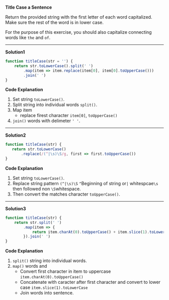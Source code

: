 **Title Case a Sentence**

Return the provided string with the first letter of each word capitalized. Make sure the rest of the word is in lower case.

For the purpose of this exercise, you should also capitalize connecting words like `the` and `of`.

***
**Solution1**
```js
function titleCase(str = '') {
    return str.toLowerCase().split(' ')
        .map(item => item.replace(item[0], item[0].toUpperCase()))
        .join(' ')
}
```
**Code Explanation**
1. Set string `toLowerCase()`.
2. Split string into individual words `split()`.
3. Map item
   - replace firest character `item[0]`, `toUpperCase()`
4. `join()` words with delimeter `' '`.
***
**Solution2**
 ```js
 function titleCase(str) {
    return str.toLowerCase()
        .replace(/(^|\s)\S/g, first => first.toUpperCase())
}
```
**Code Explanation**
1. Set string `toLowerCase()`.
2. Replace string pattern
   `(^|\s)\S` `^`Beginning of string or`|` whitespcae`\s` then followed non `\S`whitespace. 
3. Then convert the matches character `toUpperCase()`.
***
**Solution3**
```js
function titleCase(str) {
    return str.split(' ')
        .map(item => {
            return item.charAt(0).toUpperCase() + item.slice(1).toLowerCase()
        }).join(' ')
}
```
**Code Explanation**
1. `split()` string into individual words.
2. `map()` words and 
   - Convert first character in item to uppercase `item.charAt(0).toUpperCase()`
   - Concatenate with caracter after first character and convert to lower case `item.slice(1).toLowerCase`
   - Join words into sentence.
   


